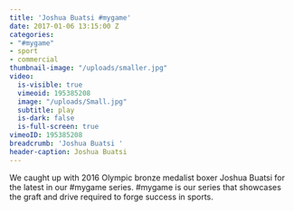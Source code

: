 ```yaml
---
title: 'Joshua Buatsi #mygame'
date: 2017-01-06 13:15:00 Z
categories:
- "#mygame"
- sport
- commercial
thumbnail-image: "/uploads/smaller.jpg"
video:
  is-visible: true
  vimeoid: 195385208
  image: "/uploads/Small.jpg"
  subtitle: play
  is-dark: false
  is-full-screen: true
vimeoID: 195385208
breadcrumb: 'Joshua Buatsi '
header-caption: Joshua Buatsi
---
```


We caught up with 2016 Olympic bronze medalist boxer Joshua Buatsi for the latest in our #mygame series. #mygame is our series that showcases the graft and drive required to forge success in sports.
